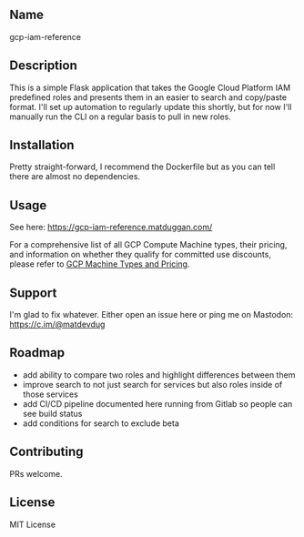 ## Name
gcp-iam-reference

## Description
This is a simple Flask application that takes the Google Cloud Platform IAM predefined roles and presents them in an easier to search and copy/paste format. I'll set up automation to regularly update this shortly, but for now I'll manually run the CLI on a regular basis to pull in new roles. 

## Installation
Pretty straight-forward, I recommend the Dockerfile but as you can tell there are almost no dependencies. 

## Usage
See here: https://gcp-iam-reference.matduggan.com/

For a comprehensive list of all GCP Compute Machine types, their pricing, and information on whether they qualify for committed use discounts, please refer to [GCP Machine Types and Pricing](GCP_Machine_Types_and_Pricing.md).

## Support
I'm glad to fix whatever. Either open an issue here or ping me on Mastodon: https://c.im/@matdevdug

## Roadmap
* add ability to compare two roles and highlight differences between them
* improve search to not just search for services but also roles inside of those services
* add CI/CD pipeline documented here running from Gitlab so people can see build status
* add conditions for search to exclude beta

## Contributing
PRs welcome.
 
## License
MIT License
